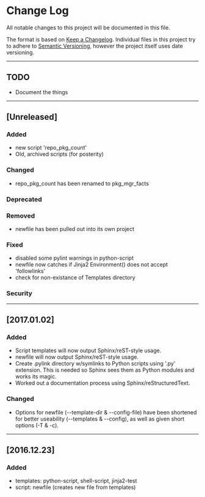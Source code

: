 # Change Log
All notable changes to this project will be documented in this file.

The format is based on [Keep a Changelog](http://keepachangelog.com/).
Individual files in this project try to adhere to [Semantic Versioning](http://semver.org/),
however the project itself uses date versioning.

---

## TODO
- Document the things

---

## [Unreleased]
### Added
- new script 'repo\_pkg\_count'
- Old, archived scripts (for posterity)

### Changed
- repo_pkg_count has been renamed to pkg_mgr_facts

### Deprecated

### Removed
- newfile has been pulled out into its own project

### Fixed
- disabled some pylint warnings in python-script
- newfile now catches if Jinja2 Environment() does not accept 'followlinks'
- check for non-existance of Templates directory

### Security

---

## [2017.01.02]
### Added
- Script templates will now output Sphinx/reST-style usage.
- newfile will now output Sphinx/reST-style usage.
- Create .pylink directory w/symlinks to Python scripts using '.py' extension.
  This is needed so Sphinx sees them as Python modules and works its magic.
- Worked out a documentation process using Sphinx/reStructuredText.

### Changed
- Options for newfile (--template-dir & --config-file) have been shortened for 
  better useability (--templates & --config), as well as given short options
  (-T & -c).

---

## [2016.12.23]
### Added
- templates: python-script, shell-script, jinja2-test
- script: newfile (creates new file from templates)

